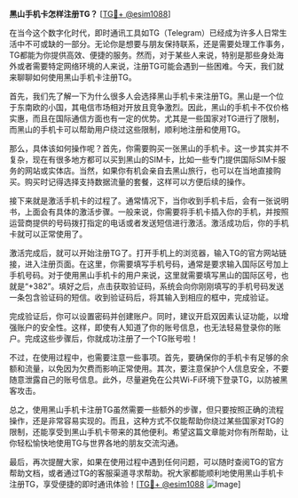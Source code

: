 **黑山手机卡怎样注册TG？** [[TG💪+ @esim1088](https://t.me/s/esim1088)]

在当今这个数字化时代，即时通讯工具如TG（Telegram）已经成为许多人日常生活中不可或缺的一部分。无论你是想要与朋友保持联系，还是需要处理工作事务，TG都能为你提供高效、便捷的服务。然而，对于某些人来说，特别是那些身处海外或者需要特定网络环境的人来说，注册TG可能会遇到一些困难。今天，我们就来聊聊如何使用黑山手机卡注册TG。

首先，我们先了解一下为什么很多人会选择黑山手机卡来注册TG。黑山是一个位于东南欧的小国，其电信市场相对开放且竞争激烈。因此，黑山的手机卡不仅价格实惠，而且在国际通信方面也有一定的优势。尤其是一些国家对TG进行了限制，而黑山的手机卡可以帮助用户绕过这些限制，顺利地注册和使用TG。

那么，具体该如何操作呢？首先，你需要购买一张黑山的手机卡。这一步其实并不复杂，现在有很多地方都可以买到黑山的SIM卡，比如一些专门提供国际SIM卡服务的网站或实体店。当然，如果你有机会亲自去黑山旅行，也可以在当地直接购买。购买时记得选择支持数据流量的套餐，这样可以方便后续的操作。

接下来就是激活手机卡的过程了。通常情况下，当你收到手机卡后，会有一张说明书，上面会有具体的激活步骤。一般来说，你需要将手机卡插入你的手机，并按照运营商提供的号码拨打指定的电话或者发送短信进行激活。激活成功后，你的手机卡就可以正常使用了。

激活完成后，就可以开始注册TG了。打开手机上的浏览器，输入TG的官方网站链接，进入注册页面。在这里，你需要填写手机号码，通常是要求输入国际区号加上手机号码。对于使用黑山手机卡的用户来说，这里就需要填写黑山的国际区号，也就是“+382”。填好之后，点击获取验证码，系统会向你刚刚填写的手机号码发送一条包含验证码的短信。收到验证码后，将其输入到相应的框中，完成验证。

完成验证后，你可以设置密码并创建账户。同时，建议开启双因素认证功能，以增强账户的安全性。这样，即使有人知道了你的账号信息，也无法轻易登录你的账户。完成这些步骤后，你就成功注册了一个TG账号啦！

不过，在使用过程中，也需要注意一些事项。首先，要确保你的手机卡有足够的余额和流量，以免因为欠费而影响正常使用。其次，要注意保护个人信息安全，不要随意泄露自己的账号信息。此外，尽量避免在公共Wi-Fi环境下登录TG，以防被黑客攻击。

总之，使用黑山手机卡注册TG虽然需要一些额外的步骤，但只要按照正确的流程操作，还是非常容易实现的。而且，这种方式不仅能帮助你绕过某些国家对TG的限制，还能享受到黑山手机卡带来的其他便利。希望这篇文章能对你有所帮助，让你轻松愉快地使用TG与世界各地的朋友交流沟通。

最后，再次提醒大家，如果在使用过程中遇到任何问题，可以随时查阅TG的官方帮助文档，或者通过TG的客服渠道寻求帮助。祝大家都能顺利地使用黑山手机卡注册TG，享受便捷的即时通讯体验！[[TG💪+ @esim1088](https://t.me/s/esim1088) ![Image](https://i.postimg.cc/4NQfJmqS/Snipaste-2025-05-13-00-14-12.png)]